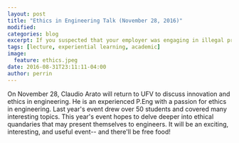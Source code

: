 ```yaml
---
layout: post
title: "Ethics in Engineering Talk (November 28, 2016)"
modified:
categories: blog
excerpt: If you suspected that your employer was engaging in illegal practices, what would you do?
tags: [lecture, experiential learning, academic]
image: 
  feature: ethics.jpeg
date: 2016-08-31T23:11:11-04:00
author: perrin
---
```


On November 28, Claudio Arato will return to UFV to discuss innovation and ethics in engineering. He is an experienced P.Eng with a passion for ethics in engineering. Last year's event drew over 50 students and covered many interesting topics. This year's event hopes to delve deeper into ethical quandaries that may present themselves to engineers. It will be an exciting, interesting, and useful event-- and there'll be free food!